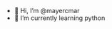- 👋 Hi, I’m @mayercmar
- 🌱 I’m currently learning python

<!---
mayercmar/mayercmar is a ✨ special ✨ repository because its `README.md` (this file) appears on your GitHub profile.
You can click the Preview link to take a look at your changes.
--->
